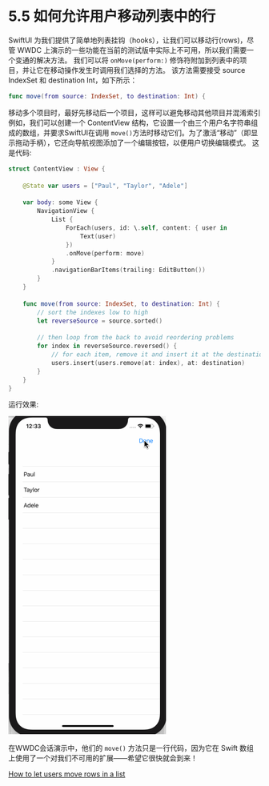 # 5.5 如何允许用户移动列表中的行

SwiftUI 为我们提供了简单地列表挂钩（hooks），让我们可以移动行\(rows\)，尽管 WWDC 上演示的一些功能在当前的测试版中实际上不可用，所以我们需要一个变通的解决方法。 我们可以将 `onMove(perform:)` 修饰符附加到列表中的项目，并让它在移动操作发生时调用我们选择的方法。 该方法需要接受 source IndexSet 和 destination Int，如下所示：

```swift
func move(from source: IndexSet, to destination: Int) {
```

移动多个项目时，最好先移动后一个项目，这样可以避免移动其他项目并混淆索引 例如，我们可以创建一个 ContentView 结构，它设置一个由三个用户名字符串组成的数组，并要求SwiftUI在调用 `move()`方法时移动它们。为了激活“移动”（即显示拖动手柄），它还向导航视图添加了一个编辑按钮，以便用户切换编辑模式。 这是代码:

```swift
struct ContentView : View {

    @State var users = ["Paul", "Taylor", "Adele"]

    var body: some View {
        NavigationView {
            List {
                ForEach(users, id: \.self, content: { user in
                    Text(user)
                })
                .onMove(perform: move)
            }
            .navigationBarItems(trailing: EditButton())
        }
    }

    func move(from source: IndexSet, to destination: Int) {
        // sort the indexes low to high
        let reverseSource = source.sorted()

        // then loop from the back to avoid reordering problems
        for index in reverseSource.reversed() {
            // for each item, remove it and insert it at the destination
            users.insert(users.remove(at: index), at: destination)
        }
    }
}
```

运行效果: 

![](../.gitbook/assets/5_5_list_move_row.gif)

 在WWDC会话演示中，他们的 `move()` 方法只是一行代码，因为它在 Swift 数组上使用了一个对我们不可用的扩展——希望它很快就会到来！

[How to let users move rows in a list](https://www.hackingwithswift.com/quick-start/swiftui/how-to-let-users-move-rows-in-a-list)

